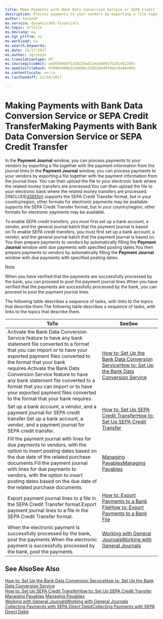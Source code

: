 ```yaml
---
title: Make Payments with Bank Data Conversion Service or SEPA Credit Transfer | Microsoft Docs
description: Process payments to your vendors by exporting a file together with the payment information from the journal lines.
author: SorenGP
ms.service: dynamics365-financials
ms.topic: article
ms.devlang: na
ms.tgt_pltfrm: na
ms.workload: na
ms.search.keywords: 
ms.date: 11/17/2017
ms.author: sgroespe
ms.translationtype: HT
ms.sourcegitcommit: aa56764b5f3210229ad21eae6891fb201462209c
ms.openlocfilehash: 0760b5480b3c2de9bc370526bd87da2c9a492d92
ms.contentlocale: en-ca
ms.lasthandoff: 12/14/2017

---
```

# <a name="making-payments-with-bank-data-conversion-service-or-sepa-credit-transfer"></a><span data-ttu-id="97e7a-103">Making Payments with Bank Data Conversion Service or SEPA Credit Transfer</span><span class="sxs-lookup"><span data-stu-id="97e7a-103">Making Payments with Bank Data Conversion Service or SEPA Credit Transfer</span></span>
<span data-ttu-id="97e7a-104">In the **Payment Journal** window, you can process payments to your vendors by exporting a file together with the payment information from the journal lines.</span><span class="sxs-lookup"><span data-stu-id="97e7a-104">In the **Payment Journal** window, you can process payments to your vendors by exporting a file together with the payment information from the journal lines.</span></span> <span data-ttu-id="97e7a-105">You can then upload the file to your electronic bank where the related money transfers are processed.</span><span class="sxs-lookup"><span data-stu-id="97e7a-105">You can then upload the file to your electronic bank where the related money transfers are processed.</span></span> [!INCLUDE[d365fin](includes/d365fin_md.md)]<span data-ttu-id="97e7a-106"> supports the SEPA Credit Transfer format, but in your country/region, other formats for electronic payments may be available.</span><span class="sxs-lookup"><span data-stu-id="97e7a-106"> supports the SEPA Credit Transfer format, but in your country/region, other formats for electronic payments may be available.</span></span>   

 <span data-ttu-id="97e7a-107">To enable SEPA credit transfers, you must first set up a bank account, a vendor, and the general journal batch that the payment journal is based on.</span><span class="sxs-lookup"><span data-stu-id="97e7a-107">To enable SEPA credit transfers, you must first set up a bank account, a vendor, and the general journal batch that the payment journal is based on.</span></span> <span data-ttu-id="97e7a-108">You then prepare payments to vendors by automatically filling the **Payment Journal** window with due payments with specified posting dates.</span><span class="sxs-lookup"><span data-stu-id="97e7a-108">You then prepare payments to vendors by automatically filling the **Payment Journal** window with due payments with specified posting dates.</span></span>  

> [!NOTE]  
>  <span data-ttu-id="97e7a-109">When you have verified that the payments are successfully processed by the bank, you can proceed to post the payment journal lines.</span><span class="sxs-lookup"><span data-stu-id="97e7a-109">When you have verified that the payments are successfully processed by the bank, you can proceed to post the payment journal lines.</span></span>  

 <span data-ttu-id="97e7a-110">The following table describes a sequence of tasks, with links to the topics that describe them.</span><span class="sxs-lookup"><span data-stu-id="97e7a-110">The following table describes a sequence of tasks, with links to the topics that describe them.</span></span>   

|<span data-ttu-id="97e7a-111">**To**</span><span class="sxs-lookup"><span data-stu-id="97e7a-111">**To**</span></span>|<span data-ttu-id="97e7a-112">**See**</span><span class="sxs-lookup"><span data-stu-id="97e7a-112">**See**</span></span>|  
|------------|-------------|  
|<span data-ttu-id="97e7a-113">Activate the Bank Data Conversion Service feature to have any bank statement file converted to a format that you can import or to have your exported payment files converted to the format that your bank requires.</span><span class="sxs-lookup"><span data-stu-id="97e7a-113">Activate the Bank Data Conversion Service feature to have any bank statement file converted to a format that you can import or to have your exported payment files converted to the format that your bank requires.</span></span>|[<span data-ttu-id="97e7a-114">How to: Set Up the Bank Data Conversion Service</span><span class="sxs-lookup"><span data-stu-id="97e7a-114">How to: Set Up the Bank Data Conversion Service</span></span>](bank-how-setup-bank-statement-service.md)|  
|<span data-ttu-id="97e7a-115">Set up a bank account, a vendor, and a payment journal for SEPA credit transfer.</span><span class="sxs-lookup"><span data-stu-id="97e7a-115">Set up a bank account, a vendor, and a payment journal for SEPA credit transfer.</span></span>|[<span data-ttu-id="97e7a-116">How to: Set Up SEPA Credit Transfer</span><span class="sxs-lookup"><span data-stu-id="97e7a-116">How to: Set Up SEPA Credit Transfer</span></span>](finance-how-to-set-up-sepa-credit-transfer.md)|  
|<span data-ttu-id="97e7a-117">Fill the payment journal with lines for due payments to vendors, with the option to insert posting dates based on the due date of the related purchase documents.</span><span class="sxs-lookup"><span data-stu-id="97e7a-117">Fill the payment journal with lines for due payments to vendors, with the option to insert posting dates based on the due date of the related purchase documents.</span></span>|[<span data-ttu-id="97e7a-118">Managing Payables</span><span class="sxs-lookup"><span data-stu-id="97e7a-118">Managing Payables</span></span>](payables-manage-payables.md)|  
|<span data-ttu-id="97e7a-119">Export payment journal lines to a file in the SEPA Credit Transfer format.</span><span class="sxs-lookup"><span data-stu-id="97e7a-119">Export payment journal lines to a file in the SEPA Credit Transfer format.</span></span>|[<span data-ttu-id="97e7a-120">How to: Export Payments to a Bank File</span><span class="sxs-lookup"><span data-stu-id="97e7a-120">How to: Export Payments to a Bank File</span></span>](payables-how-export-payments-bank-file.md)|  
|<span data-ttu-id="97e7a-121">When the electronic payment is successfully processed by the bank, post the payments.</span><span class="sxs-lookup"><span data-stu-id="97e7a-121">When the electronic payment is successfully processed by the bank, post the payments.</span></span>|[<span data-ttu-id="97e7a-122">Working with General Journals</span><span class="sxs-lookup"><span data-stu-id="97e7a-122">Working with General Journals</span></span>](ui-work-general-journals.md)|  

## <a name="see-also"></a><span data-ttu-id="97e7a-123">See Also</span><span class="sxs-lookup"><span data-stu-id="97e7a-123">See Also</span></span>  
[<span data-ttu-id="97e7a-124">How to: Set Up the Bank Data Conversion Service</span><span class="sxs-lookup"><span data-stu-id="97e7a-124">How to: Set Up the Bank Data Conversion Service</span></span>](bank-how-setup-bank-statement-service.md)  
[<span data-ttu-id="97e7a-125">How to: Set Up SEPA Credit Transfer</span><span class="sxs-lookup"><span data-stu-id="97e7a-125">How to: Set Up SEPA Credit Transfer</span></span>](finance-how-to-set-up-sepa-credit-transfer.md)  
<span data-ttu-id="97e7a-126">[Managing Payables](payables-manage-payables.md) </span><span class="sxs-lookup"><span data-stu-id="97e7a-126">[Managing Payables](payables-manage-payables.md) </span></span>  
[<span data-ttu-id="97e7a-127">Working with General Journals</span><span class="sxs-lookup"><span data-stu-id="97e7a-127">Working with General Journals</span></span>](ui-work-general-journals.md)  
[<span data-ttu-id="97e7a-128">Collecting Payments with SEPA Direct Debit</span><span class="sxs-lookup"><span data-stu-id="97e7a-128">Collecting Payments with SEPA Direct Debit</span></span>](finance-collect-payments-with-sepa-direct-debit.md)   

